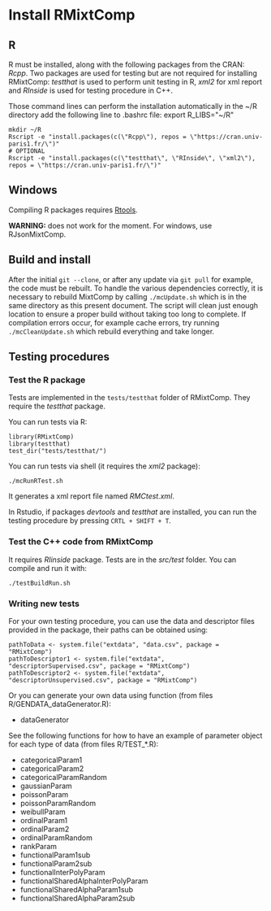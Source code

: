 
# Install RMixtComp

## R

R must be installed, along with the following packages from the CRAN: *Rcpp*. Two packages are used for testing but are not required for installing RMixtComp: *testthat* is used to perform unit testing in R, *xml2* for xml report and *RInside* is used for testing procedure in C++.

Those command lines can perform the installation automatically in the ~/R directory
add the following line to .bashrc file: export R_LIBS="~/R"
```
mkdir ~/R
Rscript -e "install.packages(c(\"Rcpp\"), repos = \"https://cran.univ-paris1.fr/\")"
# OPTIONAL
Rscript -e "install.packages(c(\"testthat\", \"RInside\", \"xml2\"), repos = \"https://cran.univ-paris1.fr/\")"
```

## Windows

Compiling R packages requires [Rtools](https://cran.r-project.org/bin/windows/Rtools/). 

**WARNING:** does not work for the moment. For windows, use RJsonMixtComp.

## Build and install

After the initial `git --clone`, or after any update via `git pull` for example, the code must be rebuilt. To handle the various dependencies correctly, it is necessary to rebuild MixtComp by calling `./mcUpdate.sh` which is in the same directory as this present document. The script will clean just enough location to ensure a proper build without taking too long to complete. If compilation errors occur, for example cache errors, try running `./mcCleanUpdate.sh` which rebuild everything and take longer.

## Testing procedures

### Test the R package
Tests are implemented in the `tests/testthat` folder of RMixtComp. They require the *testthat* package.

You can run tests via R:

```
library(RMixtComp)
library(testthat)
test_dir("tests/testthat/")
```

You can run tests via shell (it requires the *xml2* package):
```
./mcRunRTest.sh
```
It generates a xml report file named *RMCtest.xml*.


In Rstudio, if packages *devtools* and *testthat* are installed, you can run the testing procedure by pressing  `CRTL + SHIFT + T`.


### Test the C++ code from RMixtComp

It requires *RIinside* package. Tests are in the *src/test* folder. You can compile and run it with:
```
./testBuildRun.sh
```

### Writing new tests
For your own testing procedure, you can use the data and descriptor files provided in the package, their paths can be obtained using:
```
pathToData <- system.file("extdata", "data.csv", package = "RMixtComp")
pathToDescriptor1 <- system.file("extdata", "descriptorSupervised.csv", package = "RMixtComp")
pathToDescriptor2 <- system.file("extdata", "descriptorUnsupervised.csv", package = "RMixtComp")
```

Or you can generate your own data using function (from files R/GENDATA_dataGenerator.R):

- dataGenerator

See the following functions for how to have an example of parameter object for each type of data (from files R/TEST_*.R):

- categoricalParam1
- categoricalParam2
- categoricalParamRandom
- gaussianParam
- poissonParam
- poissonParamRandom
- weibullParam
- ordinalParam1
- ordinalParam2
- ordinalParamRandom
- rankParam
- functionalParam1sub
- functionalParam2sub
- functionalInterPolyParam
- functionalSharedAlphaInterPolyParam
- functionalSharedAlphaParam1sub
- functionalSharedAlphaParam2sub
